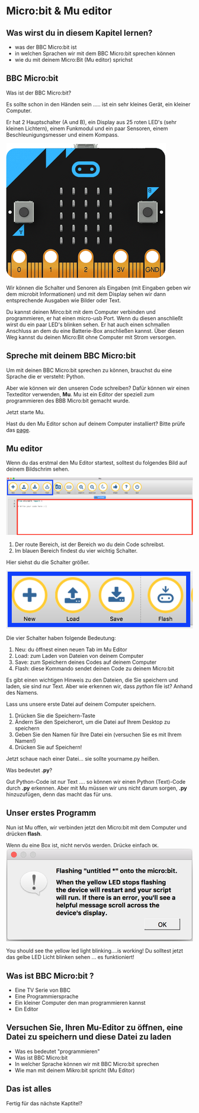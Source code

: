 # Micro:bit & Mu editor

## Was wirst du in diesem Kapitel lernen?

* was der BBC Micro:bit ist
* in welchen Sprachen wir mit dem BBC Micro:bit sprechen können
* wie du mit deinem Micro:Bit (Mu editor) sprichst

## BBC Micro:bit
Was ist der BBC Micro:bit?

Es sollte schon in den Händen sein ..... ist ein sehr kleines Gerät, ein kleiner Computer.

Er hat 2 Hauptschalter (A und B), ein Display aus 25 roten LED's (sehr kleinen Lichtern), einem Funkmodul und ein paar Sensoren, einem Beschleunigungsmesser und einem Kompass.

![BBC Micro:bit](images/microbit-front.png)

Wir können die Schalter und Senoren als Eingaben (mit Eingaben geben wir dem microbit Informationen) und mit dem Display sehen wir dann entsprechende Ausgaben wie Bilder oder Text.

Du kannst deinen Mirco:bit mit dem Computer verbinden und programmieren, er hat einen micro-usb Port. Wenn du diesen anschließt wirst du ein paar LED's blinken sehen.
Er hat auch einen schmallen Anschluss an dem du eine Batterie-Box anschließen kannst. Über diesen Weg kannst du deinen Micro:Bit ohne Computer mit Strom versorgen.

## Spreche mit deinem BBC Micro:bit
Um mit deinen BBC Micro:bit sprechen zu können, brauchst du eine Sprache die er versteht: Python.


Aber wie können wir den unseren Code schreiben? Dafür können wir einen Texteditor verwenden, **Mu**.
Mu ist ein Editor der speziell zum programmieren des BBB Micro:bit gemacht wurde.

Jetzt starte Mu.

Hast du den Mu Editor schon auf deinem Computer installiert? Bitte prüfe das [page](/README.md#install-mu-editor "Install Mu editor").

## Mu editor

Wenn du das erstmal den Mu Editor startest, solltest du folgendes Bild auf deinem Bildschrim sehen.

![Mu editor](images/mu-editor.png)


1. Der route Bereich, ist der Bereich wo du dein Code schreibst.
2. Im blauen Bereich findest du vier wichtig Schalter.

Hier siehst du die Schalter größer.

![Mu buttons](images/buttons.png)

Die vier Schalter haben folgende Bedeutung:

1. Neu: du öffnest einen neuen Tab im Mu Editor
2. Load: zum Laden von Dateien von deinem Computer
3. Save: zum Speichern deines Codes auf deinem Computer
4. Flash: diese Kommando sendet deinen Code zu deinem Micro:bit

Es gibt einen wichtigen Hinweis zu den Dateien, die Sie speichern und laden, sie sind nur Text.
Aber wie erkennen wir, dass _python_ file ist?
Anhand des Namens.

Lass uns unsere erste Datei auf deinem Computer speichern.

1. Drücken Sie die Speichern-Taste
2. Ändern Sie den Speicherort, um die Datei auf Ihrem Desktop zu speichern
2. Geben Sie den Namen für Ihre Datei ein (versuchen Sie es mit Ihrem Namen!)
3. Drücken Sie auf Speichern!

Jetzt schaue nach einer Datei... sie sollte yourname.py heißen.

Was bedeutet __.py__?

Gut Python-Code ist nur Text .... so können wir einen Python (Text)-Code durch __.py__ erkennen.
Aber mit Mu müssen wir uns nicht darum sorgen, __.py__ hinzuzufügen, denn das macht das für uns.

## Unser erstes Programm

Nun ist Mu offen, wir verbinden jetzt den Micro:bit mit dem Computer und drücken __flash__.

Wenn du eine Box ist, nicht nervös werden. Drücke einfach `OK`.
![Mu error](images/error.png)

You should see the yellow led light blinking....is working!
Du solltest jetzt das gelbe LED Licht blinken sehen ... es funktioniert!

## Was ist BBC Micro:bit ?

* Eine TV Serie von BBC
* Eine Programmiersprache
* Ein kleiner Computer den man programmieren kannst
* Ein Editor

## Versuchen Sie, Ihren Mu-Editor zu öffnen, eine Datei zu speichern und diese Datei zu laden

* Was es bedeutet "programmieren"
* Was ist BBC Micro:bit
* In welcher Sprache können wir mit BBC Micro:bit sprechen
* Wie man mit deinem Mikro:bit spricht (Mu Editor)

## Das ist alles

Fertig für das nächste Kaptitel?
